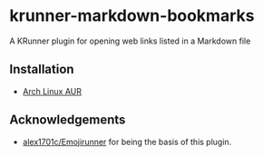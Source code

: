 # krunner-markdown-bookmarks
A KRunner plugin for opening web links listed in a Markdown file

## Installation
- [Arch Linux AUR](https://aur.archlinux.org/packages/plasma6-runners-markdown-bookmarks)

## Acknowledgements
- [alex1701c/Emojirunner](https://github.com/alex1701c/EmojiRunner) for being the basis of this plugin.
